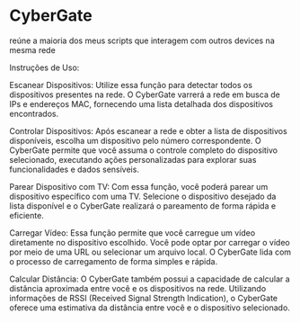# CyberGate
reúne a maioria dos meus scripts que interagem com outros devices na mesma rede

Instruções de Uso:

Escanear Dispositivos: Utilize essa função para detectar todos os dispositivos presentes na rede. O CyberGate varrerá a rede em busca de IPs e endereços MAC, fornecendo uma lista detalhada dos dispositivos encontrados.

Controlar Dispositivos: Após escanear a rede e obter a lista de dispositivos disponíveis, escolha um dispositivo pelo número correspondente. O CyberGate permite que você assuma o controle completo do dispositivo selecionado, executando ações personalizadas para explorar suas funcionalidades e dados sensíveis.

Parear Dispositivo com TV: Com essa função, você poderá parear um dispositivo específico com uma TV. Selecione o dispositivo desejado da lista disponível e o CyberGate realizará o pareamento de forma rápida e eficiente.

Carregar Vídeo: Essa função permite que você carregue um vídeo diretamente no dispositivo escolhido. Você pode optar por carregar o vídeo por meio de uma URL ou selecionar um arquivo local. O CyberGate lida com o processo de carregamento de forma simples e rápida.

Calcular Distância: O CyberGate também possui a capacidade de calcular a distância aproximada entre você e os dispositivos na rede. Utilizando informações de RSSI (Received Signal Strength Indication), o CyberGate oferece uma estimativa da distância entre você e o dispositivo selecionado.
